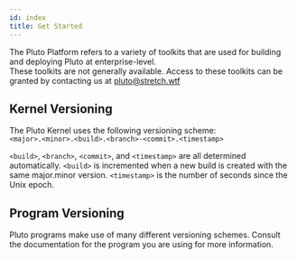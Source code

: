 ```yaml
---
id: index
title: Get Started
---
```


The Pluto Platform refers to a variety of toolkits that are used for building and deploying Pluto at enterprise-level.  
These toolkits are not generally available. Access to these toolkits can be granted by contacting us at [pluto@stretch.wtf](mailto:pluto.stretch.wtf)

## Kernel Versioning
The Pluto Kernel uses the following versioning scheme:  
`<major>.<minor>.<build>.<branch>-<commit>.<timestamp>`  

`<build>`, `<branch>`, `<commit>`, and `<timestamp>` are all determined automatically. `<build>` is incremented when a new build is created with the same major.minor version. `<timestamp>` is the number of seconds since the Unix epoch.

## Program Versioning
Pluto programs make use of many different versioning schemes. Consult the documentation for the program you are using for more information.